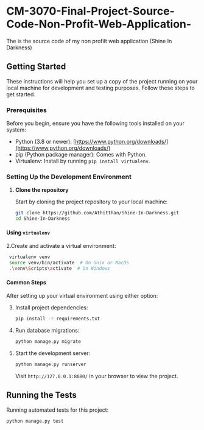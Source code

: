 # CM-3070-Final-Project-Source-Code-Non-Profit-Web-Application-
The is the source code of my non profilt web application (Shine In Darkness)

## Getting Started

These instructions will help you set up a copy of the project running on your local machine for development and testing purposes. Follow these steps to get started.

### Prerequisites

Before you begin, ensure you have the following tools installed on your system:

- Python (3.8 or newer): [https://www.python.org/downloads/](https://www.python.org/downloads/)
- pip (Python package manager): Comes with Python.
- Virtualenv: Install by running `pip install virtualenv`.

### Setting Up the Development Environment


1. **Clone the repository**

   Start by cloning the project repository to your local machine:

   ```bash
   git clone https://github.com/Athitthan/Shine-In-Darkness.git
   cd Shine-In-Darkness
   ```


#### Using `virtualenv`

2.Create and activate a virtual environment:

  ```bash
   virtualenv venv
   source venv/bin/activate  # On Unix or MacOS
   .\venv\Scripts\activate  # On Windows
  ```


#### Common Steps

After setting up your virtual environment using either option:

3. Install project dependencies:

   ```bash
   pip install -r requirements.txt
   ```


4. Run database migrations:

   ```bash
   python manage.py migrate
   ```

5. Start the development server:

   ```bash
   python manage.py runserver
   ```

   Visit `http://127.0.0.1:8080/` in your browser to view the project.

## Running the Tests

Running automated tests for this project:

```bash
python manage.py test
```


